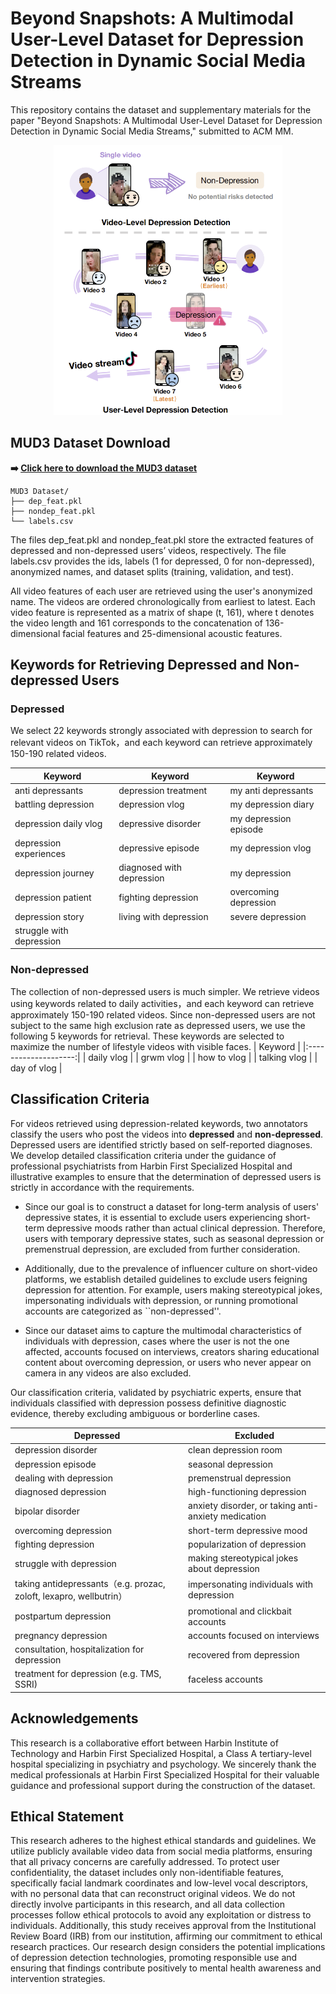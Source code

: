 # Beyond Snapshots: A Multimodal User-Level Dataset for Depression Detection in Dynamic Social Media Streams

This repository contains the dataset and supplementary materials for the paper "Beyond Snapshots: A Multimodal User-Level Dataset for Depression Detection in Dynamic Social Media Streams," submitted to ACM MM.

<p align="center">
  <img src="figure.png" alt="figure" width="366" height="432">  </p>

## MUD3 Dataset Download

**➡️ [Click here to download the MUD3 dataset](https://drive.google.com/drive/folders/19q0Oi-rOJPvowZHhIINuIVUq-p_CABdz?usp=drive_link)**
```
MUD3 Dataset/
├── dep_feat.pkl
├── nondep_feat.pkl
└── labels.csv
```
The files dep_feat.pkl and nondep_feat.pkl store the extracted features of depressed and non-depressed users’ videos, respectively. The file labels.csv provides the ids, labels (1 for depressed, 0 for non-depressed), anonymized names, and dataset splits (training, validation, and test). 

All video features of each user are retrieved using the user's anonymized name. The videos are ordered chronologically from earliest to latest. Each video feature is represented as a matrix of shape (t, 161), where t denotes the video length and 161 corresponds to the concatenation of 136-dimensional facial features and 25-dimensional acoustic features.

## Keywords for Retrieving Depressed and Non-depressed Users
### Depressed
We select 22 keywords strongly associated with depression to search for relevant videos on TikTok，and each keyword can retrieve approximately 150-190 related videos.

| Keyword                  |              Keyword            |          Keyword         |
|--------------------------|---------------------------------|--------------------------|
| anti depressants         | depression treatment            | my anti depressants      |
| battling depression      | depression vlog                 | my depression diary      |
| depression daily vlog    | depressive disorder             | my depression episode    |
| depression experiences   | depressive episode              | my depression vlog       |
| depression journey       | diagnosed with depression       | my depression            |
| depression patient       | fighting depression             | overcoming depression    |
| depression story         | living with depression          | severe depression        |
| struggle with depression |     |     |



### Non-depressed
The collection of non-depressed users is much simpler. We retrieve videos using keywords related to daily activities，and each keyword can retrieve approximately 150-190 related videos. Since non-depressed users are not subject to the same high exclusion rate as depressed users, we use the following 5 keywords for retrieval. These keywords are selected to maximize the number of lifestyle videos with visible faces.
| Keyword                  |
|:--------------------:|
| daily vlog        |
| grwm vlog        |
| how to vlog        |
| talking vlog        |
| day of vlog        |


## Classification Criteria 
For videos retrieved using depression-related keywords, two annotators classify the users who post the videos into **depressed** and **non-depressed**. Depressed users are identified strictly based on self-reported diagnoses. We develop detailed classification criteria under the guidance of professional psychiatrists from Harbin First Specialized Hospital and illustrative examples to ensure that the determination of depressed users is strictly in accordance with the requirements.

 - Since our goal is to construct a dataset for long-term analysis of users' depressive states, it is essential to exclude users experiencing short-term depressive moods rather than actual clinical depression. Therefore, users with temporary depressive states, such as seasonal depression or premenstrual depression, are excluded from further consideration. 

 - Additionally, due to the prevalence of influencer culture on short-video platforms, we establish detailed guidelines to exclude users feigning depression for attention. For example, users making stereotypical jokes, impersonating individuals with depression, or running promotional accounts are categorized as ``non-depressed''. 

 - Since our dataset aims to capture the multimodal characteristics of individuals with depression, cases where the user is not the one affected, accounts focused on interviews, creators sharing educational content about overcoming depression, or users who never appear on camera in any videos are also excluded.

Our classification criteria, validated by psychiatric experts, ensure that individuals classified with depression possess definitive diagnostic evidence, thereby excluding ambiguous or borderline cases.


| Depressed            |        Excluded     |
|--------------------------|---------------------------------|
| depression disorder                | clean depression room                              |
| depression episode                   | seasonal depression                               |
| dealing with depression              | premenstrual depression                             |
| diagnosed depression               | high-functioning depression                             |
| bipolar disorder            | anxiety disorder, or taking anti-anxiety medication |
| overcoming depression                | short-term depressive mood                            |
| fighting depression   |  popularization of depression              |
| struggle with depression    | making stereotypical jokes about depression    |
| taking antidepressants（e.g. prozac, zoloft, lexapro, wellbutrin）    | impersonating individuals with depression     |
| postpartum depression    | promotional and clickbait accounts                           |
| pregnancy depression    | accounts focused on interviews                             |
| consultation, hospitalization for depression  | recovered from depression   |
| treatment for depression (e.g. TMS, SSRI)    | faceless accounts        |


## Acknowledgements
This research is a collaborative effort between Harbin Institute of Technology and Harbin First Specialized Hospital, a Class A tertiary-level hospital specializing in psychiatry and psychology. We sincerely thank the medical professionals at Harbin First Specialized Hospital for their valuable guidance and professional support during the construction of the dataset.

## Ethical Statement
This research adheres to the highest ethical standards and guidelines. We utilize publicly available video data from social media platforms, ensuring that all privacy concerns are carefully addressed. To protect user confidentiality, the dataset includes only non-identifiable features, specifically facial landmark coordinates and low-level vocal descriptors, with no personal data that can reconstruct original videos. We do not directly involve participants in this research, and all data collection processes follow ethical protocols to avoid any exploitation or distress to individuals. Additionally, this study receives approval from the Institutional Review Board (IRB) from our institution, affirming our commitment to ethical research practices. Our research design considers the potential implications of depression detection technologies, promoting responsible use and ensuring that findings contribute positively to mental health awareness and intervention strategies. 

